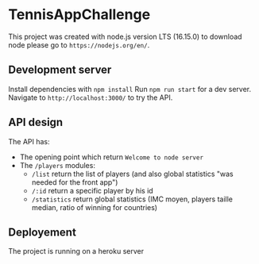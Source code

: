 # TennisAppChallenge

This project was created with node.js version LTS (16.15.0) to download node please go to `https://nodejs.org/en/`.

## Development server

Install dependencies with `npm install`
Run `npm run start` for a dev server. Navigate to `http://localhost:3000/` to try the API.

## API design

The API has: 
- The opening point which return `Welcome to node server`
- The `/players` modules:
  - `/list` return the list of players (and also global statistics "was needed for the front app")
  - `/:id` return a specific player by his id
  - `/statistics` return global statistics (IMC moyen, players taille median, ratio of winning for countries)

## Deployement

The project is running on a heroku server
